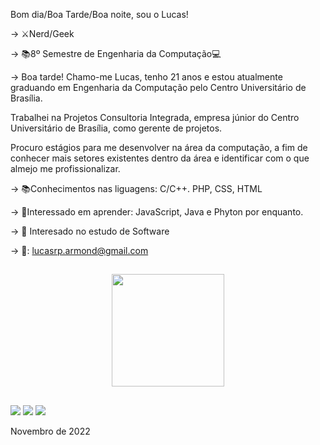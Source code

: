 Bom dia/Boa Tarde/Boa noite, sou o Lucas!

-> ⚔️Nerd/Geek 

-> 📚8º Semestre de Engenharia da Computação💻

-> Boa tarde! Chamo-me Lucas, tenho 21 anos e estou atualmente graduando em Engenharia da Computação pelo Centro Universitário de Brasília.

Trabalhei na Projetos Consultoria Integrada, empresa júnior do Centro Universitário de Brasília, como gerente de projetos.

Procuro estágios para me desenvolver na área da computação, a fim de conhecer mais setores existentes dentro da área e identificar com o que almejo me profissionalizar.


-> 📚Conhecimentos nas liguagens: C/C++. PHP, CSS, HTML

-> 📗Interessado em aprender: JavaScript, Java e Phyton por enquanto.

-> 🤔 Interesado no estudo de Software

-> 📩: lucasrp.armond@gmail.com

##

<div align="center">
  <a href="https://github.com/lucasrp9054">
  <img height="180em" src="https://github-readme-stats.vercel.app/api?username=lucasrp9054&show_icons=true&theme=blue&include_all_commits=true&count_private=true"/>
  
</div>

##

<div> 
  
  <a href = "mailto:-> 📩: lucasrp.armond@gmail.com"><img src="https://img.shields.io/badge/-Gmail-%23333?style=for-the-badge&logo=gmail&logoColor=white" target="_blank"></a>
  <a href="https://www.instagram.com/lucasrp.armond" target="_blank"><img src="https://img.shields.io/badge/-Instagram-%23E4405F?style=for-the-badge&logo=instagram&logoColor=white" target="_blank"></a>
  <a href="https://www.linkedin.com/in/lucas-ribeiro-de-paula-471440209/" target="_blank"><img src="https://img.shields.io/badge/-LinkedIn-%230077B5?style=for-the-badge&logo=linkedin&logoColor=white" target="_blank"></a> 
  
 Novembro de 2022

